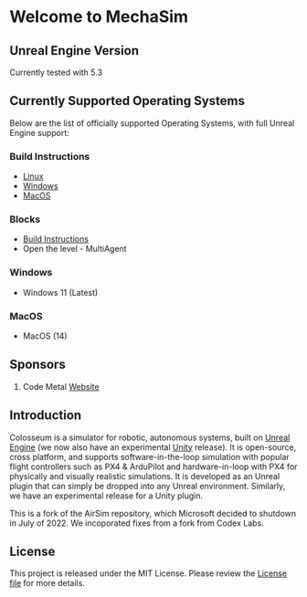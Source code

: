 # Welcome to MechaSim

## Unreal Engine Version 
Currently tested with 5.3

## Currently Supported Operating Systems
Below are the list of officially supported Operating Systems, with full Unreal Engine support:

### Build Instructions
* [Linux](https://microsoft.github.io/AirSim/build_linux/)
* [Windows](https://microsoft.github.io/AirSim/build_windows/)
* [MacOS](https://microsoft.github.io/AirSim/build_macos/)

### Blocks
* [Build Instructions](https://microsoft.github.io/AirSim/unreal_blocks/)
* Open the level - MultiAgent 

### Windows
- Windows 11 (Latest)

### MacOS 
- MacOS (14)
  
## Sponsors
1. Code Metal [Website](https://codemetal.ai)
  
## Introduction
  
Colosseum is a simulator for robotic, autonomous systems, built on [Unreal Engine](https://www.unrealengine.com/) (we now also have an experimental [Unity](https://unity3d.com/) release). It is open-source, cross platform, and supports software-in-the-loop simulation with popular flight controllers such as PX4 & ArduPilot and hardware-in-loop with PX4 for physically and visually realistic simulations. It is developed as an Unreal plugin that can simply be dropped into any Unreal environment. Similarly, we have an experimental release for a Unity plugin.
  
This is a fork of the AirSim repository, which Microsoft decided to shutdown in July of 2022. We incoporated fixes from a fork from Codex Labs. 

## License
This project is released under the MIT License. Please review the [License file](LICENSE) for more details.


